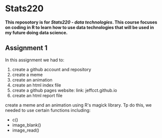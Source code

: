 # Stats220
**This reposotory is for *Stats220 - data technologies*. This course focuses on coding in R to learn how to use data technologies that will be used in my future doing data science.**
## Assignment 1
In this assignment we had to:
1. create a github account and repository
2. create a meme
3. create an animation
4. create an html index file
5. create a github pages website: link: jeffcct.github.io
6. create an html report file

create a meme and an animation using R's magick library. Tp do this, we needed to use certain functions including:
* c()
* image_blank()
* image_read()

